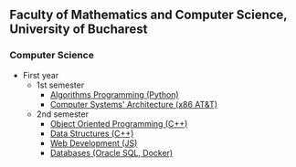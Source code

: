## Faculty of Mathematics and Computer Science, University of Bucharest
### Computer Science

- First year
  - 1st semester
    - [Algorithms Programming (Python)](https://github.com/flawreen/University-FMI/tree/main/Python)
    - [Computer Systems' Architecture (x86 AT&T)](https://github.com/flawreen/University-FMI/tree/main/ASC)
  - 2nd semester
    - [Object Oriented Programming (C++)](https://github.com/flawreen/University-FMI/tree/main/POO)
    - [Data Structures (C++)](https://github.com/flawreen/University-FMI/tree/main/SD)
    - [Web Development (JS)](https://github.com/flawreen/University-FMI/tree/main/TW)
    - [Databases (Oracle SQL, Docker)](https://github.com/flawreen/University-FMI/tree/main/BD)
